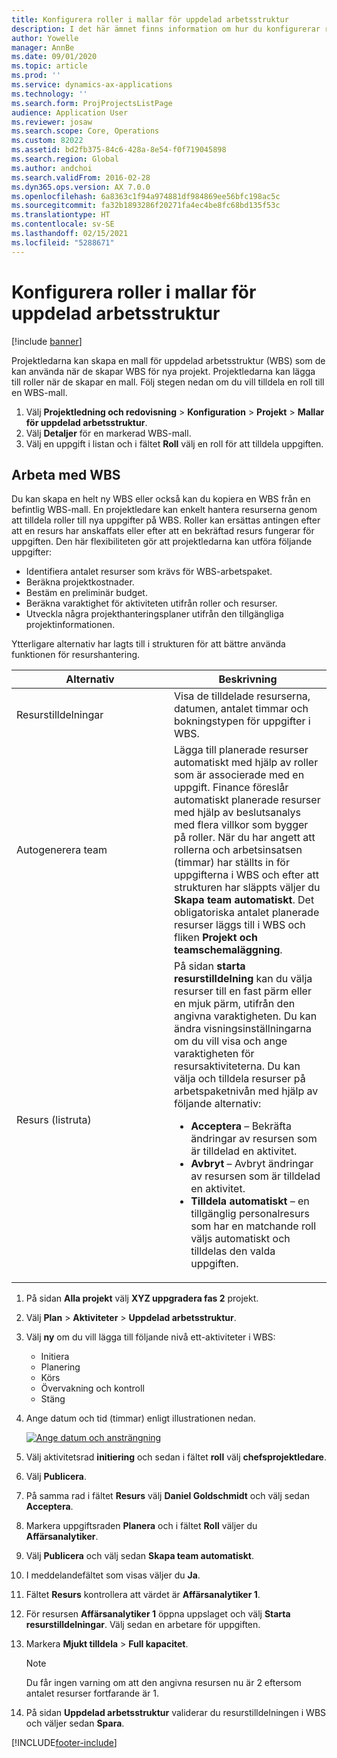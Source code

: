 ```yaml
---
title: Konfigurera roller i mallar för uppdelad arbetsstruktur
description: I det här ämnet finns information om hur du konfigurerar rollinformation i mallar för uppdelad arbetsstruktur.
author: Yowelle
manager: AnnBe
ms.date: 09/01/2020
ms.topic: article
ms.prod: ''
ms.service: dynamics-ax-applications
ms.technology: ''
ms.search.form: ProjProjectsListPage
audience: Application User
ms.reviewer: josaw
ms.search.scope: Core, Operations
ms.custom: 82022
ms.assetid: bd2fb375-84c6-428a-8e54-f0f719045898
ms.search.region: Global
ms.author: andchoi
ms.search.validFrom: 2016-02-28
ms.dyn365.ops.version: AX 7.0.0
ms.openlocfilehash: 6a8363c1f94a974881df984869ee56bfc198ac5c
ms.sourcegitcommit: fa32b1893286f20271fa4ec4be8fc68bd135f53c
ms.translationtype: HT
ms.contentlocale: sv-SE
ms.lasthandoff: 02/15/2021
ms.locfileid: "5288671"
---
```

# <a name="set-up-roles-on-work-breakdown-structure-templates"></a>Konfigurera roller i mallar för uppdelad arbetsstruktur

[!include [banner](../includes/banner.md)]

Projektledarna kan skapa en mall för uppdelad arbetsstruktur (WBS) som de kan använda när de skapar WBS för nya projekt. Projektledarna kan lägga till roller när de skapar en mall. Följ stegen nedan om du vill tilldela en roll till en WBS-mall.

1. Välj **Projektledning och redovisning** > **Konfiguration** > **Projekt** > **Mallar för uppdelad arbetsstruktur**.
2. Välj **Detaljer** för en markerad WBS-mall.
3. Välj en uppgift i listan och i fältet **Roll** välj en roll för att tilldela uppgiften.

## <a name="work-with-a-wbs"></a>Arbeta med WBS

Du kan skapa en helt ny WBS eller också kan du kopiera en WBS från en befintlig WBS-mall. En projektledare kan enkelt hantera resurserna genom att tilldela roller till nya uppgifter på WBS. Roller kan ersättas antingen efter att en resurs har anskaffats eller efter att en bekräftad resurs fungerar för uppgiften. Den här flexibiliteten gör att projektledarna kan utföra följande uppgifter:

- Identifiera antalet resurser som krävs för WBS-arbetspaket.
- Beräkna projektkostnader.
- Bestäm en preliminär budget.
- Beräkna varaktighet för aktiviteten utifrån roller och resurser.
- Utveckla några projekthanteringsplaner utifrån den tillgängliga projektinformationen.

Ytterligare alternativ har lagts till i strukturen för att bättre använda funktionen för resurshantering.

<table>
<colgroup>
<col width="50%" />
<col width="50%" />
</colgroup>
<thead>
<tr class="header">
<th>Alternativ</th>
<th>Beskrivning</th>
</tr>
</thead>
<tbody>
<tr class="odd">
<td>Resurstilldelningar</td>
<td>Visa de tilldelade resurserna, datumen, antalet timmar och bokningstypen för uppgifter i WBS.</td>
</tr>
<tr class="even">
<td>Autogenerera team</td>
<td>Lägga till planerade resurser automatiskt med hjälp av roller som är associerade med en uppgift. Finance föreslår automatiskt planerade resurser med hjälp av beslutsanalys med flera villkor som bygger på roller. När du har angett att rollerna och arbetsinsatsen (timmar) har ställts in för uppgifterna i WBS och efter att strukturen har släppts väljer du <strong>Skapa team automatiskt</strong>. Det obligatoriska antalet planerade resurser läggs till i WBS och fliken <strong>Projekt och teamschemaläggning</strong>.</td>
</tr>
<tr class="odd">
<td>Resurs (listruta)</td>
<td>På sidan <strong>starta resurstilldelning</strong> kan du välja resurser till en fast pärm eller en mjuk pärm, utifrån den angivna varaktigheten. Du kan ändra visningsinställningarna om du vill visa och ange varaktigheten för resursaktiviteterna. Du kan välja och tilldela resurser på arbetspaketnivån med hjälp av följande alternativ:
<ul>
<li><strong>Acceptera</strong> – Bekräfta ändringar av resursen som är tilldelad en aktivitet.</li>
<li><strong>Avbryt</strong> – Avbryt ändringar av resursen som är tilldelad en aktivitet.</li>
<li><strong>Tilldela automatiskt</strong> – en tillgänglig personalresurs som har en matchande roll väljs automatiskt och tilldelas den valda uppgiften.</li>
</ul></td>
</tr>
</tbody>
</table>

1. På sidan **Alla projekt** välj **XYZ uppgradera fas 2** projekt.
2. Välj **Plan** > **Aktiviteter** > **Uppdelad arbetsstruktur**.
3. Välj **ny** om du vill lägga till följande nivå ett-aktiviteter i WBS:

    - Initiera
    - Planering
    - Körs
    - Övervakning och kontroll
    - Stäng

4. Ange datum och tid (timmar) enligt illustrationen nedan.

    [![Ange datum och ansträngning](./media/projectresourcing10.jpg)](./media/projectresourcing10.jpg)

5. Välj aktivitetsrad **initiering** och sedan i fältet **roll** välj **chefsprojektledare**.
6. Välj **Publicera**.
7. På samma rad i fältet **Resurs** välj **Daniel Goldschmidt** och välj sedan **Acceptera**.
8. Markera uppgiftsraden **Planera** och i fältet **Roll** väljer du **Affärsanalytiker**.
9. Välj **Publicera** och välj sedan **Skapa team automatiskt**.
10. I meddelandefältet som visas väljer du **Ja**.
11. Fältet **Resurs** kontrollera att värdet är **Affärsanalytiker 1**.
12. För resursen **Affärsanalytiker 1** öppna uppslaget och välj **Starta resurstilldelningar**. Välj sedan en arbetare för uppgiften.
13. Markera **Mjukt tilldela** &gt; **Full kapacitet**.

    > [!NOTE] 
    > Du får ingen varning om att den angivna resursen nu är 2 eftersom antalet resurser fortfarande är 1.

14. På sidan **Uppdelad arbetsstruktur** validerar du resurstilldelningen i WBS och väljer sedan **Spara**.


[!INCLUDE[footer-include](../includes/footer-banner.md)]